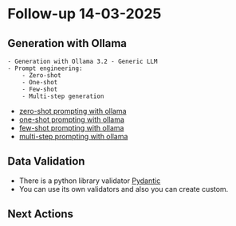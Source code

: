 # Follow-up 14-03-2025

## Generation with Ollama
    - Generation with Ollama 3.2 - Generic LLM 
    - Prompt engineering:
        - Zero-shot
        - One-shot
        - Few-shot 
        - Multi-step generation
- [zero-shot prompting with ollama]()
- [one-shot prompting with ollama]()
- [few-shot prompting with ollama]()
- [multi-step prompting with ollama]()

## Data Validation
- There is a python library validator [Pydantic](https://docs.pydantic.dev/latest/)
- You can use its own validators and also you can create custom.

## Next Actions

